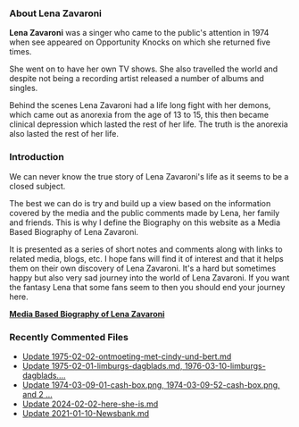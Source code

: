 ### About Lena Zavaroni

<p><strong>Lena Zavaroni</strong> was a singer who came to the public's attention in 1974 when see appeared on Opportunity Knocks on which she returned five times.</p>

<p>She went on to have her own TV shows. She also travelled the world and despite not being a recording artist released a number of albums and singles.</p>

<p>Behind the scenes Lena Zavaroni had a life long fight with her demons, which came out as anorexia from the age of 13 to 15, this then became clinical depression which lasted the rest of her life. The truth is the anorexia also lasted the rest of her life.</p>

### Introduction

<p>We can never know the true story of Lena Zavaroni's life as it seems to be a closed subject.</p>

<p>The best we can do is try and build up a view based on the information covered by the media and the public comments made by Lena, her family and friends. This is why I define the Biography on this website as a Media Based Biography of Lena Zavaroni.</p>

<p>It is presented as a series of short notes and comments along with links to related media, blogs, etc. I hope fans will find it of interest and that it helps them on their own discovery of Lena Zavaroni. It's a hard but sometimes happy but also very sad journey into the world of Lena Zavaroni. If you want the fantasy Lena that some fans seem to then you should end your journey here.</p>

<a href="https://fanzoflenazavaroni.github.io/1963-11-04-lena-zavaroni/"><strong>Media Based Biography of Lena Zavaroni</strong></a>

### Recently Commented Files

<!-- BLOG-POST-LIST:START -->
- [Update 1975-02-02-ontmoeting-met-cindy-und-bert.md](https://github.com/FanzOfLenaZavaroni/fanzoflenazavaroni.github.io/commit/d01373a68252e18e795e8144b307111cc1d42383)
- [Update 1975-02-01-limburgs-dagblads.md, 1976-03-10-limburgs-dagblads.…](https://github.com/FanzOfLenaZavaroni/fanzoflenazavaroni.github.io/commit/97c2a29342c385d4a3d220df47ba4f1022c271d3)
- [Update 1974-03-09-01-cash-box.png, 1974-03-09-52-cash-box.png, and 2 …](https://github.com/FanzOfLenaZavaroni/fanzoflenazavaroni.github.io/commit/15d5c1cedd41292acfd7d6b9e24e23712ee8129b)
- [Update 2024-02-02-here-she-is.md](https://github.com/FanzOfLenaZavaroni/fanzoflenazavaroni.github.io/commit/5d9cac543769d3afca495aea627248454fd27247)
- [Update 2021-01-10-Newsbank.md](https://github.com/FanzOfLenaZavaroni/fanzoflenazavaroni.github.io/commit/3903bed22b1d11bd625d1f8def2aca7aeab54f0f)
<!-- BLOG-POST-LIST:END -->
